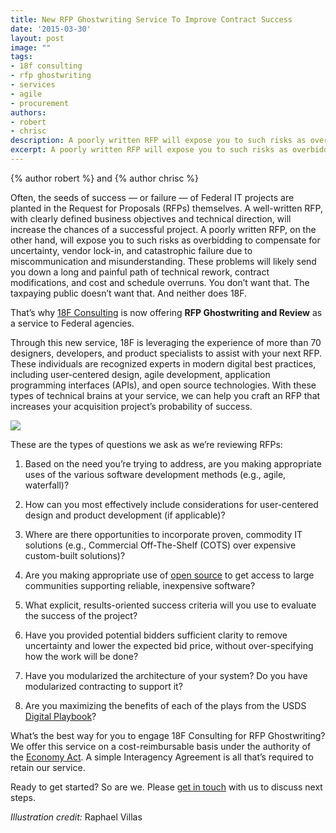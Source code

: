 ```yaml
---
title: New RFP Ghostwriting Service To Improve Contract Success
date: '2015-03-30'
layout: post
image: ""
tags:
- 18f consulting
- rfp ghostwriting
- services
- agile
- procurement
authors:
- robert
- chrisc
description: A poorly written RFP will expose you to such risks as overbidding to compensate for uncertainty, vendor lock-in, and catastrophic failure due to miscommunication and misunderstanding. These problems will likely send you down a long and painful path of technical rework, contract modifications, and cost and schedule overruns. You don’t want that. The taxpaying public doesn’t want that. And neither does 18F.
excerpt: A poorly written RFP will expose you to such risks as overbidding to compensate for uncertainty, vendor lock-in, and catastrophic failure due to miscommunication and misunderstanding. These problems will likely send you down a long and painful path of technical rework, contract modifications, and cost and schedule overruns. You don’t want that. The taxpaying public doesn’t want that. And neither does 18F.
---
```

{% author robert %} and {% author chrisc %}

Often, the seeds of success — or failure — of Federal IT projects are
planted in the Request for Proposals (RFPs) themselves. A well-written
RFP, with clearly defined business objectives and technical direction,
will increase the chances of a successful project. A poorly written RFP,
on the other hand, will expose you to such risks as overbidding to
compensate for uncertainty, vendor lock-in, and catastrophic failure due
to miscommunication and misunderstanding. These problems will likely
send you down a long and painful path of technical rework, contract
modifications, and cost and schedule overruns. You don’t want that. The
taxpaying public doesn’t want that. And neither does 18F.

That’s why [18F Consulting](http://18f.github.io/consulting/) is now
offering **RFP Ghostwriting and Review** as a service to Federal
agencies.

Through this new service, 18F is leveraging the experience of more than
70 designers, developers, and product specialists to assist with your
next RFP. These individuals are recognized experts in modern digital
best practices, including user-centered design, agile development,
application programming interfaces (APIs), and open source technologies.
With these types of technical brains at your service, we can help you
craft an RFP that increases your acquisition project’s probability of
success.

![](media/image01.png)

These are the types of questions we ask as we’re reviewing RFPs:

1.  Based on the need you’re trying to address, are you making
    appropriate uses of the various software development methods
    (e.g., agile, waterfall)?

2.  How can you most effectively include considerations for
    user-centered design and product development (if applicable)?

3.  Where are there opportunities to incorporate proven, commodity IT
    solutions (e.g., Commercial Off-The-Shelf (COTS) over expensive
    custom-built solutions)?

4.  Are you making appropriate use of [open
    source](https://18f.gsa.gov/2014/11/26/how-to-use-more-open-source/)
    to get access to large communities supporting reliable,
    inexpensive software?

5.  What explicit, results-oriented success criteria will you use to
    evaluate the success of the project?

6.  Have you provided potential bidders sufficient clarity to remove
    uncertainty and lower the expected bid price, without
    over-specifying how the work will be done?

7.  Have you modularized the architecture of your system? Do you have
    modularized contracting to support it?

8.  Are you maximizing the benefits of each of the plays from the USDS
    [Digital Playbook](https://playbook.cio.gov)?

What’s the best way for you to engage 18F Consulting for RFP
Ghostwriting? We offer this service on a cost-reimbursable basis under
the authority of the [Economy
Act](http://www.acquisition.gov/far/html/Subpart%2017_5.html). A simple
Interagency Agreement is all that’s required to retain our service.

Ready to get started? So are we. Please [get in
touch](mailto:18f@gsa.gov) with us to discuss next steps.

*Illustration credit:* Raphael Villas